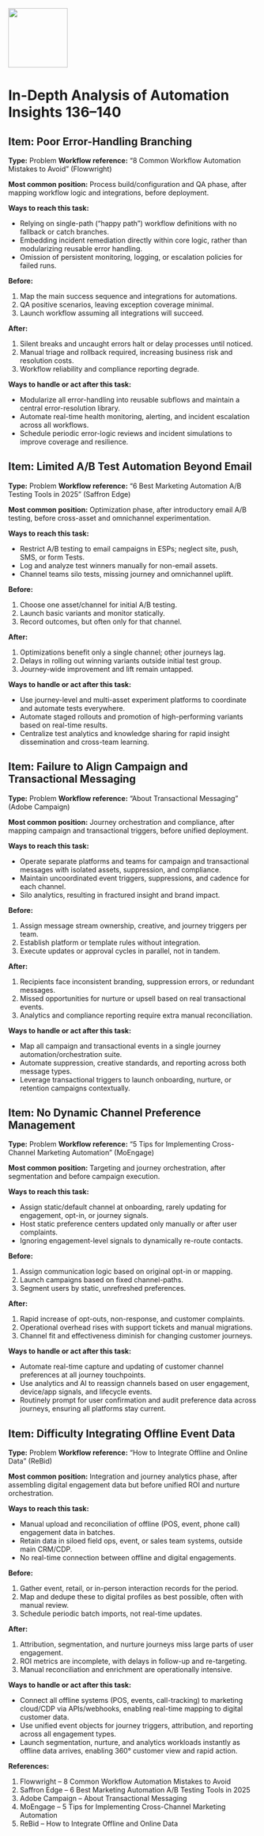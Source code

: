 <img src="https://r2cdn.perplexity.ai/pplx-full-logo-primary-dark%402x.png" class="logo" width="120"/>

# In-Depth Analysis of Automation Insights 136–140

## Item: Poor Error-Handling Branching

**Type:** Problem
**Workflow reference:** “8 Common Workflow Automation Mistakes to Avoid” (Flowwright)

**Most common position:**
Process build/configuration and QA phase, after mapping workflow logic and integrations, before deployment.

**Ways to reach this task:**

- Relying on single-path (“happy path”) workflow definitions with no fallback or catch branches.
- Embedding incident remediation directly within core logic, rather than modularizing reusable error handling.
- Omission of persistent monitoring, logging, or escalation policies for failed runs.

**Before:**

1. Map the main success sequence and integrations for automations.
2. QA positive scenarios, leaving exception coverage minimal.
3. Launch workflow assuming all integrations will succeed.

**After:**

1. Silent breaks and uncaught errors halt or delay processes until noticed.
2. Manual triage and rollback required, increasing business risk and resolution costs.
3. Workflow reliability and compliance reporting degrade.

**Ways to handle or act after this task:**

- Modularize all error-handling into reusable subflows and maintain a central error-resolution library.
- Automate real-time health monitoring, alerting, and incident escalation across all workflows.
- Schedule periodic error-logic reviews and incident simulations to improve coverage and resilience.


## Item: Limited A/B Test Automation Beyond Email

**Type:** Problem
**Workflow reference:** “6 Best Marketing Automation A/B Testing Tools in 2025” (Saffron Edge)

**Most common position:**
Optimization phase, after introductory email A/B testing, before cross-asset and omnichannel experimentation.

**Ways to reach this task:**

- Restrict A/B testing to email campaigns in ESPs; neglect site, push, SMS, or form Tests.
- Log and analyze test winners manually for non-email assets.
- Channel teams silo tests, missing journey and omnichannel uplift.

**Before:**

1. Choose one asset/channel for initial A/B testing.
2. Launch basic variants and monitor statically.
3. Record outcomes, but often only for that channel.

**After:**

1. Optimizations benefit only a single channel; other journeys lag.
2. Delays in rolling out winning variants outside initial test group.
3. Journey-wide improvement and lift remain untapped.

**Ways to handle or act after this task:**

- Use journey-level and multi-asset experiment platforms to coordinate and automate tests everywhere.
- Automate staged rollouts and promotion of high-performing variants based on real-time results.
- Centralize test analytics and knowledge sharing for rapid insight dissemination and cross-team learning.


## Item: Failure to Align Campaign and Transactional Messaging

**Type:** Problem
**Workflow reference:** “About Transactional Messaging” (Adobe Campaign)

**Most common position:**
Journey orchestration and compliance, after mapping campaign and transactional triggers, before unified deployment.

**Ways to reach this task:**

- Operate separate platforms and teams for campaign and transactional messages with isolated assets, suppression, and compliance.
- Maintain uncoordinated event triggers, suppressions, and cadence for each channel.
- Silo analytics, resulting in fractured insight and brand impact.

**Before:**

1. Assign message stream ownership, creative, and journey triggers per team.
2. Establish platform or template rules without integration.
3. Execute updates or approval cycles in parallel, not in tandem.

**After:**

1. Recipients face inconsistent branding, suppression errors, or redundant messages.
2. Missed opportunities for nurture or upsell based on real transactional events.
3. Analytics and compliance reporting require extra manual reconciliation.

**Ways to handle or act after this task:**

- Map all campaign and transactional events in a single journey automation/orchestration suite.
- Automate suppression, creative standards, and reporting across both message types.
- Leverage transactional triggers to launch onboarding, nurture, or retention campaigns contextually.


## Item: No Dynamic Channel Preference Management

**Type:** Problem
**Workflow reference:** “5 Tips for Implementing Cross-Channel Marketing Automation” (MoEngage)

**Most common position:**
Targeting and journey orchestration, after segmentation and before campaign execution.

**Ways to reach this task:**

- Assign static/default channel at onboarding, rarely updating for engagement, opt-in, or journey signals.
- Host static preference centers updated only manually or after user complaints.
- Ignoring engagement-level signals to dynamically re-route contacts.

**Before:**

1. Assign communication logic based on original opt-in or mapping.
2. Launch campaigns based on fixed channel-paths.
3. Segment users by static, unrefreshed preferences.

**After:**

1. Rapid increase of opt-outs, non-response, and customer complaints.
2. Operational overhead rises with support tickets and manual migrations.
3. Channel fit and effectiveness diminish for changing customer journeys.

**Ways to handle or act after this task:**

- Automate real-time capture and updating of customer channel preferences at all journey touchpoints.
- Use analytics and AI to reassign channels based on user engagement, device/app signals, and lifecycle events.
- Routinely prompt for user confirmation and audit preference data across journeys, ensuring all platforms stay current.


## Item: Difficulty Integrating Offline Event Data

**Type:** Problem
**Workflow reference:** “How to Integrate Offline and Online Data” (ReBid)

**Most common position:**
Integration and journey analytics phase, after assembling digital engagement data but before unified ROI and nurture orchestration.

**Ways to reach this task:**

- Manual upload and reconciliation of offline (POS, event, phone call) engagement data in batches.
- Retain data in siloed field ops, event, or sales team systems, outside main CRM/CDP.
- No real-time connection between offline and digital engagements.

**Before:**

1. Gather event, retail, or in-person interaction records for the period.
2. Map and dedupe these to digital profiles as best possible, often with manual review.
3. Schedule periodic batch imports, not real-time updates.

**After:**

1. Attribution, segmentation, and nurture journeys miss large parts of user engagement.
2. ROI metrics are incomplete, with delays in follow-up and re-targeting.
3. Manual reconciliation and enrichment are operationally intensive.

**Ways to handle or act after this task:**

- Connect all offline systems (POS, events, call-tracking) to marketing cloud/CDP via APIs/webhooks, enabling real-time mapping to digital customer data.
- Use unified event objects for journey triggers, attribution, and reporting across all engagement types.
- Launch segmentation, nurture, and analytics workloads instantly as offline data arrives, enabling 360° customer view and rapid action.

**References:**

1. Flowwright – 8 Common Workflow Automation Mistakes to Avoid
2. Saffron Edge – 6 Best Marketing Automation A/B Testing Tools in 2025
3. Adobe Campaign – About Transactional Messaging
4. MoEngage – 5 Tips for Implementing Cross-Channel Marketing Automation
5. ReBid – How to Integrate Offline and Online Data
